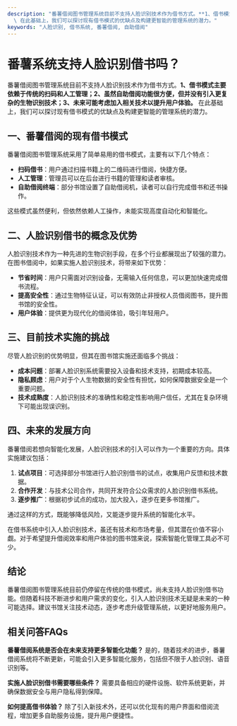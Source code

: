 ```yaml
---
description: "番薯借阅图书管理系统目前不支持人脸识别技术作为借书方式。**1、借书模式主要依赖于传统的扫码和人工管理；2、虽然自助借阅功能很方便，但并没有引入更复杂的生物识别技术；3、未来可能考虑加入相关技术以提升用户体验。**\
  \ 在此基础上，我们可以探讨现有借书模式的优缺点及构建更智能的管理系统的潜力。"
keywords: "人脸识别, 借书系统, 番薯借阅, 自助借阅"
---
```

# 番薯系统支持人脸识别借书吗？

番薯借阅图书管理系统目前不支持人脸识别技术作为借书方式。**1、借书模式主要依赖于传统的扫码和人工管理；2、虽然自助借阅功能很方便，但并没有引入更复杂的生物识别技术；3、未来可能考虑加入相关技术以提升用户体验。** 在此基础上，我们可以探讨现有借书模式的优缺点及构建更智能的管理系统的潜力。

## **一、番薯借阅的现有借书模式**

番薯借阅图书管理系统采用了简单易用的借书模式，主要有以下几个特点：

- **扫码借书**：用户通过扫描书籍上的二维码进行借阅，快捷方便。
- **人工管理**：管理员可以在后台进行书籍的管理和读者审核。
- **自助借阅终端**：部分书馆设置了自助借阅机，读者可以自行完成借书和还书操作。

这些模式虽然便利，但依然依赖人工操作，未能实现高度自动化和智能化。

## **二、人脸识别借书的概念及优势**

人脸识别技术作为一种先进的生物识别手段，在多个行业都展现出了较强的潜力。在图书借阅中，如果实施人脸识别技术，将带来如下优势：

- **节省时间**：用户只需面对识别设备，无需输入任何信息，可以更加快速完成借书流程。
- **提高安全性**：通过生物特征认证，可以有效防止非授权人员借阅图书，提升图书馆的安全性。
- **用户体验**：提供更为现代化的借阅体验，吸引年轻用户。

## **三、目前技术实施的挑战**

尽管人脸识别的优势明显，但其在图书馆实施还面临多个挑战：

- **成本问题**：部署人脸识别系统需要投入设备和技术支持，初期成本较高。
- **隐私顾虑**：用户对于个人生物数据的安全性有担忧，如何保障数据安全是一个重要问题。
- **技术成熟度**：人脸识别技术的准确性和稳定性影响用户信任，尤其在复杂环境下可能出现误识别。

## **四、未来的发展方向**

番薯借阅若想向智能化发展，人脸识别技术的引入可以作为一个重要的方向。具体实施建议包括：

1. **试点项目**：可选择部分书馆进行人脸识别借书的试点，收集用户反馈和技术数据。
2. **合作开发**：与技术公司合作，共同开发符合公众需求的人脸识别借书系统。
3. **逐步推广**：根据初步试点的成功，加大投入，逐步在更多书馆推广。

通过这样的方式，既能够降低风险，又能逐步提升系统的智能化水平。

在借书系统中引入人脸识别技术，虽还有技术和市场考量，但其潜在价值不容小觑。对于希望提升借阅效率和用户体验的图书馆来说，探索智能化管理工具必不可少。

## 结论

番薯借阅图书管理系统目前仍停留在传统的借书模式，尚未支持人脸识别借书功能。但随着科技不断进步和用户需求的变化，引入人脸识别技术无疑是未来的一种可能选择。建议书馆关注技术动态，逐步考虑升级管理系统，以更好地服务用户。

## 相关问答FAQs

**番薯借阅系统是否会在未来支持更多智能化功能？**
是的，随着技术的进步，番薯借阅系统将不断更新，可能会引入更多智能化服务，包括但不限于人脸识别、语音识别等。

**实施人脸识别借书需要哪些条件？**
需要具备相应的硬件设施、软件系统更新，并确保数据安全与用户隐私得到保障。

**如何提高借书体验？**
除了引入新技术外，还可以优化现有的用户界面和借阅流程，增加更多自助服务设施，提升用户便捷性。
